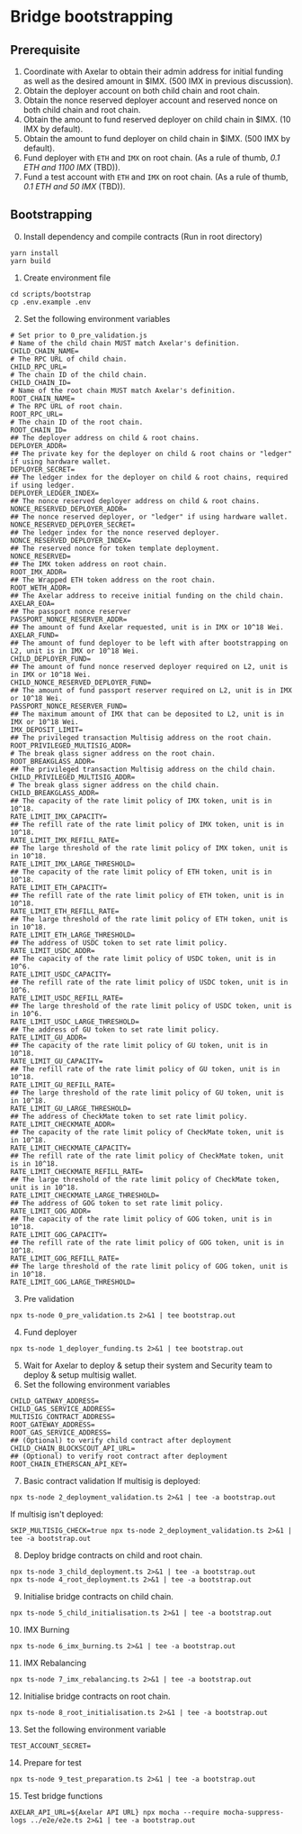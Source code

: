 # Bridge bootstrapping

## Prerequisite
1. Coordinate with Axelar to obtain their admin address for initial funding as well as the desired amount in $IMX. (500 IMX in previous discussion).
2. Obtain the deployer account on both child chain and root chain.
3. Obtain the nonce reserved deployer account and reserved nonce on both child chain and root chain.
4. Obtain the amount to fund reserved deployer on child chain in $IMX. (10 IMX by default).
5. Obtain the amount to fund deployer on child chain in $IMX. (500 IMX by default).
6. Fund deployer with `ETH` and `IMX` on root chain. (As a rule of thumb, _0.1 ETH and 1100 IMX_ (TBD)).
7. Fund a test account with `ETH` and `IMX` on root chain. (As a rule of thumb, _0.1 ETH and 50 IMX_ (TBD)).

## Bootstrapping
0. Install dependency and compile contracts (Run in root directory)
```
yarn install
yarn build
```
1. Create environment file
```
cd scripts/bootstrap
cp .env.example .env
```
2. Set the following environment variables
```
# Set prior to 0_pre_validation.js
# Name of the child chain MUST match Axelar's definition.
CHILD_CHAIN_NAME=
# The RPC URL of child chain.
CHILD_RPC_URL=
# The chain ID of the child chain.
CHILD_CHAIN_ID=
# Name of the root chain MUST match Axelar's definition.
ROOT_CHAIN_NAME=
# The RPC URL of root chain.
ROOT_RPC_URL=
# The chain ID of the root chain.
ROOT_CHAIN_ID=
## The deployer address on child & root chains.
DEPLOYER_ADDR=
## The private key for the deployer on child & root chains or "ledger" if using hardware wallet.
DEPLOYER_SECRET=
## The ledger index for the deployer on child & root chains, required if using ledger.
DEPLOYER_LEDGER_INDEX=
## The nonce reserved deployer address on child & root chains.
NONCE_RESERVED_DEPLOYER_ADDR=
## The nonce reserved deployer, or "ledger" if using hardware wallet.
NONCE_RESERVED_DEPLOYER_SECRET=
## The ledger index for the nonce reserved deployer.
NONCE_RESERVED_DEPLOYER_INDEX=
## The reserved nonce for token template deployment.
NONCE_RESERVED=
## The IMX token address on root chain.
ROOT_IMX_ADDR=
## The Wrapped ETH token address on the root chain.
ROOT_WETH_ADDR=
## The Axelar address to receive initial funding on the child chain.
AXELAR_EOA=
## The passport nonce reserver
PASSPORT_NONCE_RESERVER_ADDR=
## The amount of fund Axelar requested, unit is in IMX or 10^18 Wei.
AXELAR_FUND=
## The amount of fund deployer to be left with after bootstrapping on L2, unit is in IMX or 10^18 Wei.
CHILD_DEPLOYER_FUND=
## The amount of fund nonce reserved deployer required on L2, unit is in IMX or 10^18 Wei.
CHILD_NONCE_RESERVED_DEPLOYER_FUND=
## The amount of fund passport reserver required on L2, unit is in IMX or 10^18 Wei.
PASSPORT_NONCE_RESERVER_FUND=
## The maximum amount of IMX that can be deposited to L2, unit is in IMX or 10^18 Wei.
IMX_DEPOSIT_LIMIT=
## The privileged transaction Multisig address on the root chain.
ROOT_PRIVILEGED_MULTISIG_ADDR=
# The break glass signer address on the root chain.
ROOT_BREAKGLASS_ADDR=
## The privileged transaction Multisig address on the child chain.
CHILD_PRIVILEGED_MULTISIG_ADDR=
# The break glass signer address on the child chain.
CHILD_BREAKGLASS_ADDR=
## The capacity of the rate limit policy of IMX token, unit is in 10^18.
RATE_LIMIT_IMX_CAPACITY=
## The refill rate of the rate limit policy of IMX token, unit is in 10^18.
RATE_LIMIT_IMX_REFILL_RATE=
## The large threshold of the rate limit policy of IMX token, unit is in 10^18.
RATE_LIMIT_IMX_LARGE_THRESHOLD=
## The capacity of the rate limit policy of ETH token, unit is in 10^18.
RATE_LIMIT_ETH_CAPACITY=
## The refill rate of the rate limit policy of ETH token, unit is in 10^18.
RATE_LIMIT_ETH_REFILL_RATE=
## The large threshold of the rate limit policy of ETH token, unit is in 10^18.
RATE_LIMIT_ETH_LARGE_THRESHOLD=
## The address of USDC token to set rate limit policy.
RATE_LIMIT_USDC_ADDR=
## The capacity of the rate limit policy of USDC token, unit is in 10^6.
RATE_LIMIT_USDC_CAPACITY=
## The refill rate of the rate limit policy of USDC token, unit is in 10^6.
RATE_LIMIT_USDC_REFILL_RATE=
## The large threshold of the rate limit policy of USDC token, unit is in 10^6.
RATE_LIMIT_USDC_LARGE_THRESHOLD=
## The address of GU token to set rate limit policy.
RATE_LIMIT_GU_ADDR=
## The capacity of the rate limit policy of GU token, unit is in 10^18.
RATE_LIMIT_GU_CAPACITY=
## The refill rate of the rate limit policy of GU token, unit is in 10^18.
RATE_LIMIT_GU_REFILL_RATE=
## The large threshold of the rate limit policy of GU token, unit is in 10^18.
RATE_LIMIT_GU_LARGE_THRESHOLD=
## The address of CheckMate token to set rate limit policy.
RATE_LIMIT_CHECKMATE_ADDR=
## The capacity of the rate limit policy of CheckMate token, unit is in 10^18.
RATE_LIMIT_CHECKMATE_CAPACITY=
## The refill rate of the rate limit policy of CheckMate token, unit is in 10^18.
RATE_LIMIT_CHECKMATE_REFILL_RATE=
## The large threshold of the rate limit policy of CheckMate token, unit is in 10^18.
RATE_LIMIT_CHECKMATE_LARGE_THRESHOLD=
## The address of GOG token to set rate limit policy.
RATE_LIMIT_GOG_ADDR=
## The capacity of the rate limit policy of GOG token, unit is in 10^18.
RATE_LIMIT_GOG_CAPACITY=
## The refill rate of the rate limit policy of GOG token, unit is in 10^18.
RATE_LIMIT_GOG_REFILL_RATE=
## The large threshold of the rate limit policy of GOG token, unit is in 10^18.
RATE_LIMIT_GOG_LARGE_THRESHOLD=
```
3. Pre validation
```
npx ts-node 0_pre_validation.ts 2>&1 | tee bootstrap.out
```
4. Fund deployer
```
npx ts-node 1_deployer_funding.ts 2>&1 | tee bootstrap.out
```
5. Wait for Axelar to deploy & setup their system and Security team to deploy & setup multisig wallet.
6. Set the following environment variables
```
CHILD_GATEWAY_ADDRESS=
CHILD_GAS_SERVICE_ADDRESS=
MULTISIG_CONTRACT_ADDRESS=
ROOT_GATEWAY_ADDRESS=
ROOT_GAS_SERVICE_ADDRESS=
## (Optional) to verify child contract after deployment
CHILD_CHAIN_BLOCKSCOUT_API_URL=
## (Optional) to verify root contract after deployment
ROOT_CHAIN_ETHERSCAN_API_KEY=
```
7. Basic contract validation
If multisig is deployed:
```
npx ts-node 2_deployment_validation.ts 2>&1 | tee -a bootstrap.out
```
If multisig isn't deployed:
```
SKIP_MULTISIG_CHECK=true npx ts-node 2_deployment_validation.ts 2>&1 | tee -a bootstrap.out
```
8. Deploy bridge contracts on child and root chain.
```
npx ts-node 3_child_deployment.ts 2>&1 | tee -a bootstrap.out
npx ts-node 4_root_deployment.ts 2>&1 | tee -a bootstrap.out
```
9. Initialise bridge contracts on child chain.
```
npx ts-node 5_child_initialisation.ts 2>&1 | tee -a bootstrap.out
```
10. IMX Burning
```
npx ts-node 6_imx_burning.ts 2>&1 | tee -a bootstrap.out
```
11. IMX Rebalancing
```
npx ts-node 7_imx_rebalancing.ts 2>&1 | tee -a bootstrap.out
```
12. Initialise bridge contracts on root chain.
```
npx ts-node 8_root_initialisation.ts 2>&1 | tee -a bootstrap.out
```
13. Set the following environment variable
```
TEST_ACCOUNT_SECRET=
```
14. Prepare for test
```
npx ts-node 9_test_preparation.ts 2>&1 | tee -a bootstrap.out
```
15. Test bridge functions
```
AXELAR_API_URL=${Axelar API URL} npx mocha --require mocha-suppress-logs ../e2e/e2e.ts 2>&1 | tee -a bootstrap.out
```